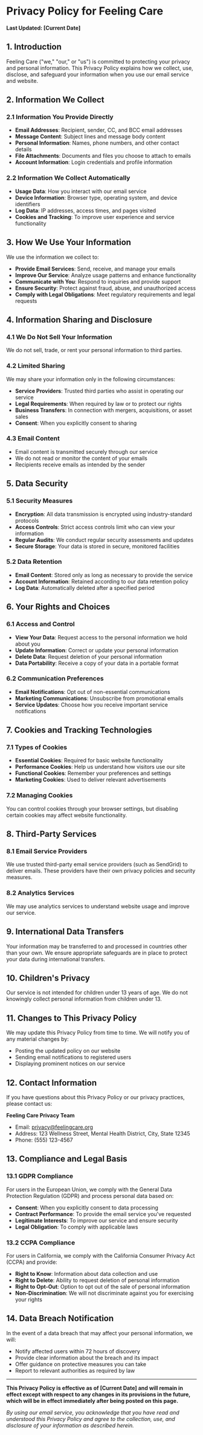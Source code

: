 # Privacy Policy for Feeling Care

**Last Updated: [Current Date]**

## 1. Introduction

Feeling Care ("we," "our," or "us") is committed to protecting your privacy and personal information. This Privacy Policy explains how we collect, use, disclose, and safeguard your information when you use our email service and website.

## 2. Information We Collect

### 2.1 Information You Provide Directly

- **Email Addresses**: Recipient, sender, CC, and BCC email addresses
- **Message Content**: Subject lines and message body content
- **Personal Information**: Names, phone numbers, and other contact details
- **File Attachments**: Documents and files you choose to attach to emails
- **Account Information**: Login credentials and profile information

### 2.2 Information We Collect Automatically

- **Usage Data**: How you interact with our email service
- **Device Information**: Browser type, operating system, and device identifiers
- **Log Data**: IP addresses, access times, and pages visited
- **Cookies and Tracking**: To improve user experience and service functionality

## 3. How We Use Your Information

We use the information we collect to:

- **Provide Email Services**: Send, receive, and manage your emails
- **Improve Our Service**: Analyze usage patterns and enhance functionality
- **Communicate with You**: Respond to inquiries and provide support
- **Ensure Security**: Protect against fraud, abuse, and unauthorized access
- **Comply with Legal Obligations**: Meet regulatory requirements and legal requests

## 4. Information Sharing and Disclosure

### 4.1 We Do Not Sell Your Information

We do not sell, trade, or rent your personal information to third parties.

### 4.2 Limited Sharing

We may share your information only in the following circumstances:

- **Service Providers**: Trusted third parties who assist in operating our service
- **Legal Requirements**: When required by law or to protect our rights
- **Business Transfers**: In connection with mergers, acquisitions, or asset sales
- **Consent**: When you explicitly consent to sharing

### 4.3 Email Content

- Email content is transmitted securely through our service
- We do not read or monitor the content of your emails
- Recipients receive emails as intended by the sender

## 5. Data Security

### 5.1 Security Measures

- **Encryption**: All data transmission is encrypted using industry-standard protocols
- **Access Controls**: Strict access controls limit who can view your information
- **Regular Audits**: We conduct regular security assessments and updates
- **Secure Storage**: Your data is stored in secure, monitored facilities

### 5.2 Data Retention

- **Email Content**: Stored only as long as necessary to provide the service
- **Account Information**: Retained according to our data retention policy
- **Log Data**: Automatically deleted after a specified period

## 6. Your Rights and Choices

### 6.1 Access and Control

- **View Your Data**: Request access to the personal information we hold about you
- **Update Information**: Correct or update your personal information
- **Delete Data**: Request deletion of your personal information
- **Data Portability**: Receive a copy of your data in a portable format

### 6.2 Communication Preferences

- **Email Notifications**: Opt out of non-essential communications
- **Marketing Communications**: Unsubscribe from promotional emails
- **Service Updates**: Choose how you receive important service notifications

## 7. Cookies and Tracking Technologies

### 7.1 Types of Cookies

- **Essential Cookies**: Required for basic website functionality
- **Performance Cookies**: Help us understand how visitors use our site
- **Functional Cookies**: Remember your preferences and settings
- **Marketing Cookies**: Used to deliver relevant advertisements

### 7.2 Managing Cookies

You can control cookies through your browser settings, but disabling certain cookies may affect website functionality.

## 8. Third-Party Services

### 8.1 Email Service Providers

We use trusted third-party email service providers (such as SendGrid) to deliver emails. These providers have their own privacy policies and security measures.

### 8.2 Analytics Services

We may use analytics services to understand website usage and improve our service.

## 9. International Data Transfers

Your information may be transferred to and processed in countries other than your own. We ensure appropriate safeguards are in place to protect your data during international transfers.

## 10. Children's Privacy

Our service is not intended for children under 13 years of age. We do not knowingly collect personal information from children under 13.

## 11. Changes to This Privacy Policy

We may update this Privacy Policy from time to time. We will notify you of any material changes by:

- Posting the updated policy on our website
- Sending email notifications to registered users
- Displaying prominent notices on our service

## 12. Contact Information

If you have questions about this Privacy Policy or our privacy practices, please contact us:

**Feeling Care Privacy Team**

- Email: privacy@feelingcare.org
- Address: 123 Wellness Street, Mental Health District, City, State 12345
- Phone: (555) 123-4567

## 13. Compliance and Legal Basis

### 13.1 GDPR Compliance

For users in the European Union, we comply with the General Data Protection Regulation (GDPR) and process personal data based on:

- **Consent**: When you explicitly consent to data processing
- **Contract Performance**: To provide the email service you've requested
- **Legitimate Interests**: To improve our service and ensure security
- **Legal Obligation**: To comply with applicable laws

### 13.2 CCPA Compliance

For users in California, we comply with the California Consumer Privacy Act (CCPA) and provide:

- **Right to Know**: Information about data collection and use
- **Right to Delete**: Ability to request deletion of personal information
- **Right to Opt-Out**: Option to opt out of the sale of personal information
- **Non-Discrimination**: We will not discriminate against you for exercising your rights

## 14. Data Breach Notification

In the event of a data breach that may affect your personal information, we will:

- Notify affected users within 72 hours of discovery
- Provide clear information about the breach and its impact
- Offer guidance on protective measures you can take
- Report to relevant authorities as required by law

---

**This Privacy Policy is effective as of [Current Date] and will remain in effect except with respect to any changes in its provisions in the future, which will be in effect immediately after being posted on this page.**

_By using our email service, you acknowledge that you have read and understood this Privacy Policy and agree to the collection, use, and disclosure of your information as described herein._
